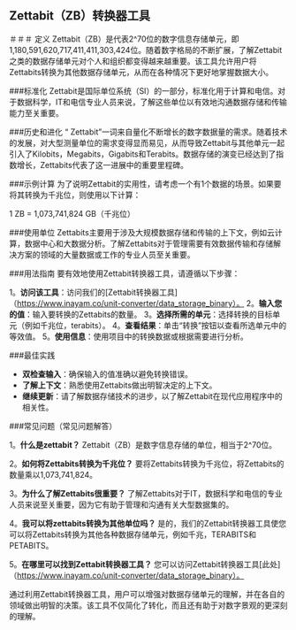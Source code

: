 ## Zettabit（ZB）转换器工具

＃＃＃ 定义
Zettabit（ZB）是代表2^70位的数字信息存储单元，即1,180,591,620,717,411,411,303,424位。随着数字格局的不断扩展，了解Zettabit之类的数据存储单元对个人和组织都变得越来越重要。该工具允许用户将Zettabits转换为其他数据存储单元，从而在各种情况下更好地掌握数据大小。

###标准化
Zettabit是国际单位系统（SI）的一部分，标准化用于计算和电信。对于数据科学，IT和电信专业人员来说，了解这些单位以有效地沟通数据存储和传输能力至关重要。

###历史和进化
“ Zettabit”一词来自量化不断增长的数字数据量的需求。随着技术的发展，对大型测量单位的需求变得显而易见，从而导致Zettabit与其他单元一起引入了Kilobits，Megabits，Gigabits和Terabits。数据存储的演变已经达到了指数增长，Zettabits代表了这​​一进展中的重要里程碑。

###示例计算
为了说明Zettabit的实用性，请考虑一个有1个数据的场景。如果要将其转换为千兆位，则使用以下计算：

1 ZB = 1,073,741,824 GB（千兆位）

###使用单位
Zettabits主要用于涉及大规模数据存储和传输的上下文，例如云计算，数据中心和大数据分析。了解Zettabits对于管理需要有效数据传输和存储解决方案的领域的大量数据或工作的专业人员至关重要。

###用法指南
要有效地使用Zettabit转换器工具，请遵循以下步骤：

1。**访问该工具**：访问我们的[Zettabit转换器工具]（https://www.inayam.co/unit-converter/data_storage_binary）。
2。**输入您的值**：输入要转换的Zettabits的数量。
3。**选择所需的单元**：选择转换的目标单元（例如千兆位，terabits）。
4。**查看结果**：单击“转换”按钮以查看所选单元中的等效值。
5。**使用信息**：使用项目中的转换数据或根据需要进行分析。

###最佳实践
-  **双检查输入**：确保输入的值准确以避免转换错误。
-  **了解上下文**：熟悉使用Zettabits做出明智决定的上下文。
-  **继续更新**：请了解数据存储技术的进步，以了解Zettabit在现代应用程序中的相关性。

###常见问题（常见问题解答）

1。**什么是zettabit？**
Zettabit（ZB）是数字信息存储的单位，相当于2^70位。

2。**如何将Zettabits转换为千兆位？**
要将Zettabits转换为千兆位，将Zettabits的数量乘以1,073,741,824。

3。**为什么了解Zettabits很重要？**
了解Zettabits对于IT，数据科学和电信的专业人员来说至关重要，因为它有助于管理和沟通有关大型数据集的。

4。**我可以将zettabits转换为其他单位吗？**
是的，我们的Zettabit转换器工具使您可以将Zettabits转换为其他各种数据存储单元，例如千兆，TERABITS和PETABITS。

5。**在哪里可以找到Zettabit转换器工具？**
您可以访问Zettabit转换器工具[此处]（https://www.inayam.co/unit-converter/data_storage_binary）。

通过利用Zettabit转换器工具，用户可以增强对数据存储单元的理解，并在各自的领域做出明智的决策。该工具不仅简化了转化，而且还有助于对数字景观的更深刻的理解。
